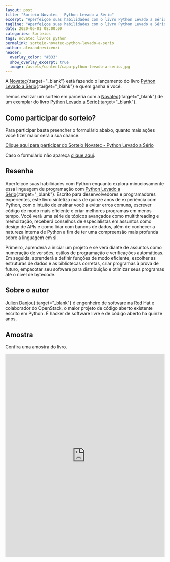 ```yaml
---
layout: post
title: "Sorteio Novatec - Python Levado a Sério"
excerpt: "Aperfeiçoe suas habilidades com o livro Python Levado a Sério."
tagline: "Aperfeiçoe suas habilidades com o livro Python Levado a Sério"
date: 2020-06-01 08:00:00
categories: Sorteios
tags: novatec livros python
permalink: sorteio-novatec-python-levado-a-serio
author: alexandrevicenzi
header:
  overlay_color: "#333"
  show_overlay_excerpt: true
  image: /assets/content/capa-python-levado-a-serio.jpg
---
```


A [Novatec][novatec]{:target="_blank"} está fazendo o lançamento do livro [Python Levado a Sério][livro-python]{:target="_blank"} e quem ganha é você.

Iremos realizar um sorteio em parceria com a [Novatec][novatec]{:target="_blank"} de um exemplar do livro [Python Levado a Sério][livro-python]{:target="_blank"}.


## Como participar do sorteio?

Para participar basta preencher o formulário abaixo, quanto mais ações você fizer maior será a sua chance.

<a class="e-widget no-button"
   href="https://gleam.io/bJjUZ/sorteio-novatec-python-levado-a-serio"
   rel="nofollow">Clique aqui para participar do Sorteio Novatec - Python Levado a Sério</a>

<script type="text/javascript" src="https://widget.gleamjs.io/e.js" async="true"></script>

Caso o formulário não apareça <a href="https://gleam.io/bJjUZ/sorteio-novatec-python-levado-a-serio">clique aqui</a>.

## Resenha

Aperfeiçoe suas habilidades com Python enquanto explora minuciosamente essa linguagem de programação com [Python Levado a Sério][livro-python]{:target="_blank"}.
Escrito para desenvolvedores e programadores experientes, este livro sintetiza mais de quinze anos de experiência com Python, com o intuito de ensinar você a evitar erros comuns, escrever código de modo mais eficiente e criar melhores programas em menos tempo.
Você verá uma série de tópicos avançados como multithreading e memoização, receberá conselhos de especialistas em assuntos como design de APIs e como lidar com bancos de dados, além de conhecer a natureza interna de Python a fim de ter uma compreensão mais profunda sobre a linguagem em si.

Primeiro, aprenderá a iniciar um projeto e se verá diante de assuntos como numeração de versões, estilos de programação e verificações automáticas.
Em seguida, aprenderá a definir funções de modo eficiente, escolher as estruturas de dados e as bibliotecas corretas, criar programas à prova de futuro, empacotar seu software para distribuição e otimizar seus programas até o nível de bytecode. 

## Sobre o autor

[Julien Danjou][julien]{:target="_blank"} é engenheiro de software na Red Hat e colaborador do OpenStack, o maior projeto de código aberto existente escrito em Python. É hacker de software livre e de código aberto há quinze anos.

## Amostra

Confira uma amostra do livro.

<p>
  <iframe title="Livro" frameborder="0" scrolling="no" src="https://books.google.com.br/books?id=3DPlDwAAQBAJ&lpg=PP1&hl=pt-BR&pg=PP1&output=embed" width="100%" height="640"></iframe>
</p>

[novatec]: https://novatec.com.br/?utm_source=ButecoOpenSource&utm_medium=Blog&utm_campaign=LancamentoNovatec
[livro-python]: https://novatec.com.br/livros/python-levado-serio/?utm_source=ButecoOpenSource&utm_medium=Blog&utm_campaign=LancamentoNovatec
[julien]: https://julien.danjou.info/?utm_source=ButecoOpenSource&utm_medium=Blog&utm_campaign=LancamentoNovatec

